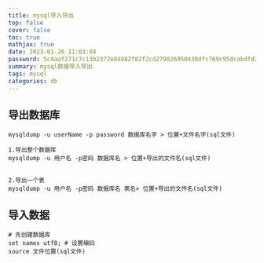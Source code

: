 ```yaml
---
title: mysql导入导出
top: false
cover: false
toc: true
mathjax: true
date: 2023-01-26 11:03:04
password: 5c4aaf271c7c13b2372e84982f82f2cd279026950438dfc769c95dcabdfd2a87
summary: mysql数据导入导出
tags: mysql
categories: db
---
```

## 导出数据库
```shell
mysqldump -u userName -p password 数据库名字 > 位置+文件名字(sql文件)
    
1.导出整个数据库
mysqldump -u 用户名 -p密码 数据库名 > 位置+导出的文件名(sql文件)


2.导出一个表
mysqldump -u 用户名 -p密码 数据库名 表名> 位置+导出的文件名(sql文件)
```

## 导入数据
```shell
# 先创建数据库
set names utf8; # 设置编码
source 文件位置(sql文件)
```